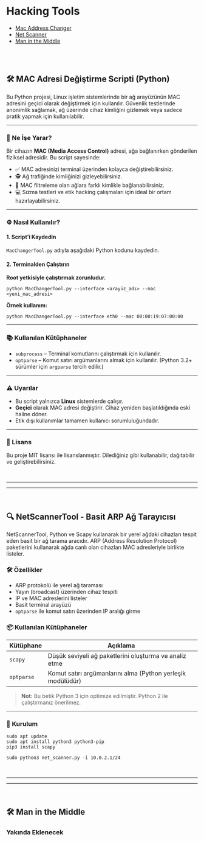 <h1>Hacking Tools</h1>
<ul>
  <li><a href="#MacAddress">Mac Address Changer</a></li>
  <li><a href="#NetScanner">Net Scanner</a></li>
  <li><a href="#MITM">Man in the Middle</a></li>
</ul>

<br><br>
<h2 id="MacAddress">🛠️ MAC Adresi Değiştirme Scripti (Python)</h2>

<p>
Bu Python projesi, Linux işletim sistemlerinde bir ağ arayüzünün MAC adresini geçici olarak değiştirmek için kullanılır.
Güvenlik testlerinde anonimlik sağlamak, ağ üzerinde cihaz kimliğini gizlemek veya sadece pratik yapmak için kullanılabilir.
</p>

<hr>

<h3>📌 Ne İşe Yarar?</h3>

<p>Bir cihazın <strong>MAC (Media Access Control)</strong> adresi, ağa bağlanırken gönderilen fiziksel adresidir. Bu script sayesinde:</p>

<ul>
    <li>✅ MAC adresinizi terminal üzerinden kolayca değiştirebilirsiniz.</li>
    <li>🕵️ Ağ trafiğinde kimliğinizi gizleyebilirsiniz.</li>
    <li>🔐 MAC filtreleme olan ağlara farklı kimlikle bağlanabilirsiniz.</li>
    <li>💻 Sızma testleri ve etik hacking çalışmaları için ideal bir ortam hazırlayabilirsiniz.</li>
</ul>

<hr>

<h3>⚙️ Nasıl Kullanılır?</h3>

<h4>1. Script'i Kaydedin</h4>
<p><code>MacChangerTool.py</code> adıyla aşağıdaki Python kodunu kaydedin.</p>

<h4>2. Terminalden Çalıştırın</h4>
<p><strong>Root yetkisiyle çalıştırmak zorunludur.</strong></p>

<pre><code>python MacChangerTool.py --interface &lt;arayüz_adı&gt; --mac &lt;yeni_mac_adresi&gt;</code></pre>

<p><strong>Örnek kullanım:</strong></p>

<pre><code>python MacChangerTool.py --interface eth0 --mac 00:00:19:07:00:00</code></pre>

<hr>

<h3>📚 Kullanılan Kütüphaneler</h3>

<ul>
    <li><code>subprocess</code> – Terminal komutlarını çalıştırmak için kullanılır.</li>
    <li><code>optparse</code> – Komut satırı argümanlarını almak için kullanılır. (Python 3.2+ sürümler için <code>argparse</code> tercih edilir.)</li>
</ul>

<hr>

<h3>⚠️ Uyarılar</h3>

<ul>
    <li>Bu script yalnızca <strong>Linux</strong> sistemlerde çalışır.</li>
    <li><strong>Geçici</strong> olarak MAC adresi değiştirir. Cihaz yeniden başlatıldığında eski haline döner.</li>
    <li>Etik dışı kullanımlar tamamen kullanıcı sorumluluğundadır.</li>
</ul>

<hr>

<h3>🧠 Lisans</h3>

<p>Bu proje MIT lisansı ile lisanslanmıştır. Dilediğiniz gibi kullanabilir, dağıtabilir ve geliştirebilirsiniz.</p>

<br>
<hr><hr>
<br>

<h2 id="NetScanner">🔍 NetScannerTool - Basit ARP Ağ Tarayıcısı</h2>

<p>
NetScannerTool, Python ve Scapy kullanarak bir yerel ağdaki cihazları tespit eden basit bir ağ tarama aracıdır.
ARP (Address Resolution Protocol) paketlerini kullanarak ağda canlı olan cihazları MAC adresleriyle birlikte listeler.
</p>

<h3>🛠 Özellikler</h3>

<ul>
  <li>ARP protokolü ile yerel ağ taraması</li>
  <li>Yayın (broadcast) üzerinden cihaz tespiti</li>
  <li>IP ve MAC adreslerini listeler</li>
  <li>Basit terminal arayüzü</li>
  <li><code>optparse</code> ile komut satırı üzerinden IP aralığı girme</li>
</ul>

<h3>📦 Kullanılan Kütüphaneler</h3>

<table>
  <thead>
    <tr>
      <th>Kütüphane</th>
      <th>Açıklama</th>
    </tr>
  </thead>
  <tbody>
    <tr>
      <td><code>scapy</code></td>
      <td>Düşük seviyeli ağ paketlerini oluşturma ve analiz etme</td>
    </tr>
    <tr>
      <td><code>optparse</code></td>
      <td>Komut satırı argümanlarını alma (Python yerleşik modülüdür)</td>
    </tr>
  </tbody>
</table>

<blockquote>
  <strong>Not:</strong> Bu betik Python 3 için optimize edilmiştir. Python 2 ile çalıştırmanız önerilmez.
</blockquote>

<hr>

<h3>🚀 Kurulum</h3>

<pre><code>sudo apt update
sudo apt install python3 python3-pip
pip3 install scapy

sudo python3 net_scanner.py -i 10.0.2.1/24
</code></pre>

<br>
<hr><hr>
<br>
<h2 id="MITM">🛠️ Man in the Middle</h2>
<h3>Yakında Eklenecek</h3>


